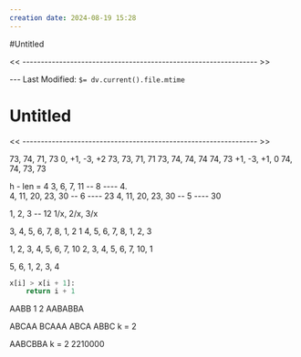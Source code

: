 ```yaml
---
creation date: 2024-08-19 15:28
---
```

#Untitled

<< ---------------------------------------------------------------- >>

 --- Last Modified: `$= dv.current().file.mtime`

# Untitled

<< ---------------------------------------------------------------- >>

73, 74, 71, 73
0, +1, -3, +2
73, 73, 71, 71
73, 74, 74, 74
74, 73
+1, -3, +1, 0 
74, 74, 73, 73




h - len = 4
3, 6, 7, 11 -- 8 ---- 4.       
4, 11, 20, 23, 30 -- 6 ---- 23
4, 11, 20, 23, 30 -- 5 ---- 30

1, 2, 3 -- 12
1/x, 2/x, 3/x


3, 4, 5, 6, 7, 8, 1, 2    1
4, 5, 6, 7, 8, 1, 2, 3
									

1, 2, 3, 4, 5, 6, 7, 10
2, 3, 4, 5, 6, 7, 10, 1

5, 6, 1, 2, 3, 4

``` python
x[i] > x[i + 1]: 
	return i + 1
```


AABB
1  2
AABABBA

ABCAA
BCAAA
ABCA
ABBC k = 2

AABCBBA k = 2
2210000